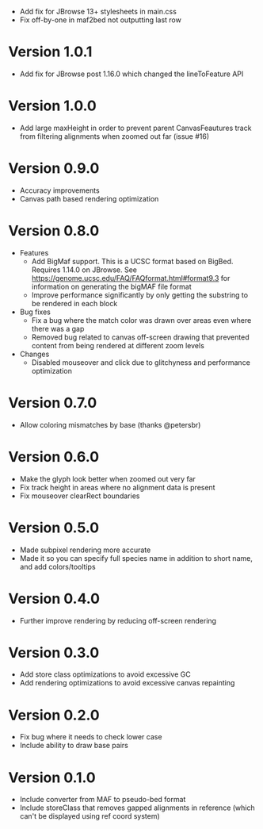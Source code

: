 - Add fix for JBrowse 13+ stylesheets in main.css
- Fix off-by-one in maf2bed not outputting last row

# Version 1.0.1

- Add fix for JBrowse post 1.16.0 which changed the lineToFeature API

# Version 1.0.0

- Add large maxHeight in order to prevent parent CanvasFeautures track from filtering alignments when zoomed out far (issue #16)

# Version 0.9.0

- Accuracy improvements
- Canvas path based rendering optimization

# Version 0.8.0

- Features
  - Add BigMaf support. This is a UCSC format based on BigBed. Requires 1.14.0 on JBrowse. See https://genome.ucsc.edu/FAQ/FAQformat.html#format9.3 for information on generating the bigMAF file format
  - Improve performance significantly by only getting the substring to be rendered in each block
- Bug fixes
  - Fix a bug where the match color was drawn over areas even where there was a gap
  - Removed bug related to canvas off-screen drawing that prevented content from being rendered at different zoom levels
- Changes
  - Disabled mouseover and click due to glitchyness and performance optimization

# Version 0.7.0

- Allow coloring mismatches by base (thanks @petersbr)

# Version 0.6.0

- Make the glyph look better when zoomed out very far
- Fix track height in areas where no alignment data is present
- Fix mouseover clearRect boundaries

# Version 0.5.0

- Made subpixel rendering more accurate
- Made it so you can specify full species name in addition to short name, and add colors/tooltips

# Version 0.4.0

- Further improve rendering by reducing off-screen rendering

# Version 0.3.0

- Add store class optimizations to avoid excessive GC
- Add rendering optimizations to avoid excessive canvas repainting

# Version 0.2.0

- Fix bug where it needs to check lower case
- Include ability to draw base pairs

# Version 0.1.0

- Include converter from MAF to pseudo-bed format
- Include storeClass that removes gapped alignments in reference (which can't be displayed using ref coord system)
